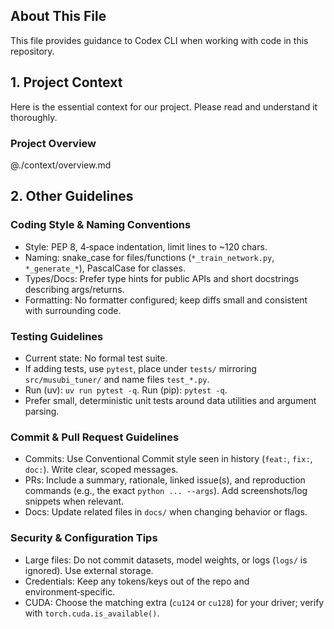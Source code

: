 ## About This File

This file provides guidance to Codex CLI when working with code in this repository.

## 1. Project Context
Here is the essential context for our project. Please read and understand it thoroughly.

### Project Overview
@./context/overview.md

## 2. Other Guidelines

### Coding Style & Naming Conventions
- Style: PEP 8, 4‑space indentation, limit lines to ~120 chars.
- Naming: snake_case for files/functions (`*_train_network.py`, `*_generate_*`), PascalCase for classes.
- Types/Docs: Prefer type hints for public APIs and short docstrings describing args/returns.
- Formatting: No formatter configured; keep diffs small and consistent with surrounding code.

### Testing Guidelines
- Current state: No formal test suite.
- If adding tests, use `pytest`, place under `tests/` mirroring `src/musubi_tuner/` and name files `test_*.py`.
- Run (uv): `uv run pytest -q`. Run (pip): `pytest -q`.
- Prefer small, deterministic unit tests around data utilities and argument parsing.

### Commit & Pull Request Guidelines
- Commits: Use Conventional Commit style seen in history (`feat:`, `fix:`, `doc:`). Write clear, scoped messages.
- PRs: Include a summary, rationale, linked issue(s), and reproduction commands (e.g., the exact `python ... --args`). Add screenshots/log snippets when relevant.
- Docs: Update related files in `docs/` when changing behavior or flags.

### Security & Configuration Tips
- Large files: Do not commit datasets, model weights, or logs (`logs/` is ignored). Use external storage.
- Credentials: Keep any tokens/keys out of the repo and environment‑specific.
- CUDA: Choose the matching extra (`cu124` or `cu128`) for your driver; verify with `torch.cuda.is_available()`.
